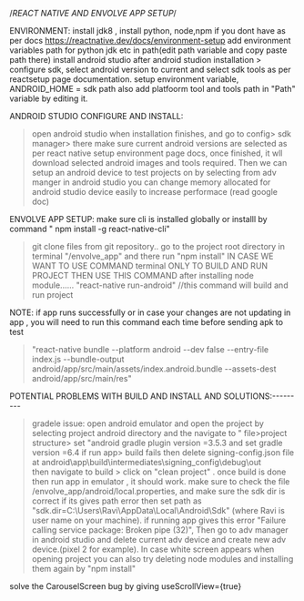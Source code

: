 
/*REACT NATIVE AND ENVOLVE APP SETUP*/


ENVIRONMENT:
install jdk8 , install python, node,npm if you dont have as per docs https://reactnative.dev/docs/environment-setup
add environment variables path for python jdk etc in path(edit path variable and copy paste path there)
install android studio
after android studion installation > configure sdk, select android version to current and select sdk tools as per reactsetup page documentation.
setup environment variable, ANDROID_HOME = sdk path
also add platfoorm tool and tools path in "Path" variable by editing it.


ANDROID STUDIO CONFIGURE AND INSTALL:
>open android studio when installation finishes, and go to config> sdk manager> there make sure current android versions are selected as per react native setup environment page docs,
once finished, it wll download selected android images and tools required.
>Then we can setup an android device to test projects on by selecting from adv manger in android studio
>you can change memory allocated for android studio device easily to increase performace (read google doc)


ENVOLVE APP SETUP: 
make sure cli is installed globally or installl by command " npm install -g react-native-cli"
>git clone files from git repository..
>go to the project root directory in terminal "/envolve_app"  and there run "npm install"
IN CASE WE WANT TO USE COMMAND terminal ONLY TO BUILD AND RUN PROJECT THEN USE THIS COMMAND after installing node module......
>"react-native run-android"   //this command will build and run project


NOTE: if app runs successfully or in case your changes are not updating in app , you will need to run this command each time before sending apk to test 
>"react-native bundle --platform android --dev false --entry-file index.js --bundle-output android/app/src/main/assets/index.android.bundle --assets-dest android/app/src/main/res"


POTENTIAL PROBLEMS WITH BUILD AND INSTALL AND SOLUTIONS:---------
>gradele issue: open android emulator and open the project by selecting project android directory and the navigate to " file>project structure> set "android gradle plugin version =3.5.3 and  set gradle version =6.4
>if run app> build fails then delete signing-config.json file at android\app\build\intermediates\signing_config\debug\out\
then navigate to build > click on "clean project" .
>once build is done then run app in emulator , it should work.
> make sure to check  the file /envolve_app/android/local.properties,  and make sure the sdk dir is correct if its gives path error then set path as "sdk.dir=C\:\\Users\\Ravi\\AppData\\Local\\Android\\Sdk" (where Ravi is user name on your machine).
>if running app gives this error "Failure calling service package: Broken pipe (32)", Then go to adv manager in android studio and delete current adv device and create new adv device.(pixel 2 for example).
>In case white screen appears when opening project you can also try deleting node modules and installing  them again by "npm install"

solve the CarouselScreen bug by giving useScrollView={true}




